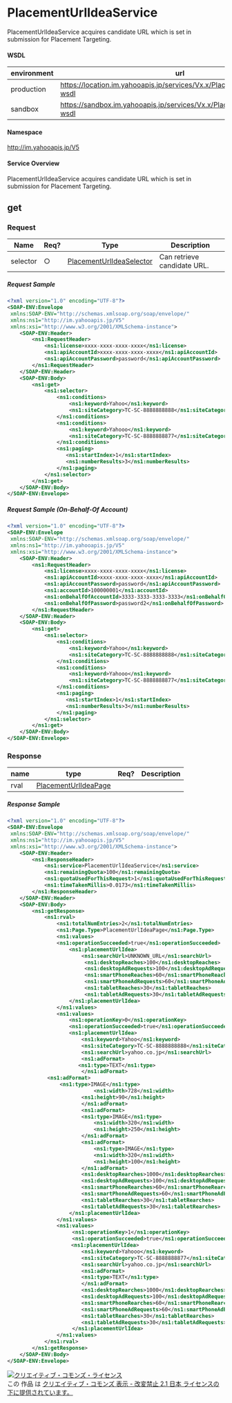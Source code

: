 # PlacementUrlIdeaService
PlacementUrlIdeaService acquires candidate URL which is set in submission for Placement Targeting. 
#### WSDL
| environment | url |
|---|---|
| production  | https://location.im.yahooapis.jp/services/Vx.x/PlacementUrlIdeaService?wsdl|
| sandbox  | https://sandbox.im.yahooapis.jp/services/Vx.x/PlacementUrlIdeaService?wsdl|
#### Namespace
http://im.yahooapis.jp/V5
#### Service Overview
PlacementUrlIdeaService acquires candidate URL which is set in submission for Placement Targeting.

## get
### Request

| Name | Req? | Type | Description | 
|---|---|---|---|
| selector | ○ | [PlacementUrlIdeaSelector](../data/PlacementUrlIdeaSelector.md) | Can retrieve candidate URL. | 

##### Request Sample
```xml
<?xml version="1.0" encoding="UTF-8"?>
<SOAP-ENV:Envelope
 xmlns:SOAP-ENV="http://schemas.xmlsoap.org/soap/envelope/"
 xmlns:ns1="http://im.yahooapis.jp/V5"
 xmlns:xsi="http://www.w3.org/2001/XMLSchema-instance">
    <SOAP-ENV:Header>
        <ns1:RequestHeader>
            <ns1:license>xxxx-xxxx-xxxx-xxxx</ns1:license>
            <ns1:apiAccountId>xxxx-xxxx-xxxx-xxxx</ns1:apiAccountId>
            <ns1:apiAccountPassword>password</ns1:apiAccountPassword>
        </ns1:RequestHeader>
    </SOAP-ENV:Header>
    <SOAP-ENV:Body>
        <ns1:get>
            <ns1:selector>
                <ns1:conditions>
                    <ns1:keyword>Yahoo</ns1:keyword>
                    <ns1:siteCategory>TC-SC-8888888888</ns1:siteCategory>
                </ns1:conditions> 
                <ns1:conditions>
                    <ns1:keyword>Yahooo</ns1:keyword>
                    <ns1:siteCategory>TC-SC-8888888877</ns1:siteCategory>
                </ns1:conditions> 
                <ns1:paging>
                   <ns1:startIndex>1</ns1:startIndex>
                   <ns1:numberResults>3</ns1:numberResults>
                </ns1:paging>
            </ns1:selector>
        </ns1:get>
    </SOAP-ENV:Body>
</SOAP-ENV:Envelope>
```

##### Request Sample (On-Behalf-Of Account) 
```xml
<?xml version="1.0" encoding="UTF-8"?>
<SOAP-ENV:Envelope
 xmlns:SOAP-ENV="http://schemas.xmlsoap.org/soap/envelope/"
 xmlns:ns1="http://im.yahooapis.jp/V5"
 xmlns:xsi="http://www.w3.org/2001/XMLSchema-instance">
    <SOAP-ENV:Header>
        <ns1:RequestHeader>
            <ns1:license>xxxx-xxxx-xxxx-xxxx</ns1:license>
            <ns1:apiAccountId>xxxx-xxxx-xxxx-xxxx</ns1:apiAccountId>
            <ns1:apiAccountPassword>password</ns1:apiAccountPassword>
            <ns1:accountId>100000001</ns1:accountId>
            <ns1:onBehalfOfAccountId>3333-3333-3333-3333</ns1:onBehalfOfAccountId>
            <ns1:onBehalfOfPassword>password2</ns1:onBehalfOfPassword>
        </ns1:RequestHeader>
    </SOAP-ENV:Header>
    <SOAP-ENV:Body>
        <ns1:get>
            <ns1:selector>
                <ns1:conditions>
                    <ns1:keyword>Yahoo</ns1:keyword>
                    <ns1:siteCategory>TC-SC-8888888888</ns1:siteCategory>
                </ns1:conditions> 
                <ns1:conditions>
                    <ns1:keyword>Yahooo</ns1:keyword>
                    <ns1:siteCategory>TC-SC-8888888877</ns1:siteCategory>
                </ns1:conditions> 
                <ns1:paging>
                   <ns1:startIndex>1</ns1:startIndex>
                   <ns1:numberResults>3</ns1:numberResults>
                </ns1:paging>
            </ns1:selector>
        </ns1:get>
    </SOAP-ENV:Body>
</SOAP-ENV:Envelope>
```

### Response
| name | type | Req? | Description | 
|---|---|---|---|
| rval | [PlacementUrlIdeaPage](../data/PlacementUrlIdeaPage.md) |  |  | 

##### Response Sample
```xml
<?xml version="1.0" encoding="UTF-8"?>
<SOAP-ENV:Envelope
 xmlns:SOAP-ENV="http://schemas.xmlsoap.org/soap/envelope/"
 xmlns:ns1="http://im.yahooapis.jp/V5"
 xmlns:xsi="http://www.w3.org/2001/XMLSchema-instance">
    <SOAP-ENV:Header>
        <ns1:ResponseHeader>
            <ns1:service>PlacementUrlIdeaService</ns1:service>
            <ns1:remainingQuota>100</ns1:remainingQuota>
            <ns1:quotaUsedForThisRequest>1</ns1:quotaUsedForThisRequest>
            <ns1:timeTakenMillis>0.0173</ns1:timeTakenMillis>
        </ns1:ResponseHeader>
    </SOAP-ENV:Header>
    <SOAP-ENV:Body>
        <ns1:getResponse>
            <ns1:rval>
                <ns1:totalNumEntries>2</ns1:totalNumEntries>
                <ns1:Page.Type>PlacementUrlIdeaPage</ns1:Page.Type>
                <ns1:values>
                <ns1:operationSucceeded>true</ns1:operationSucceeded>
                    <ns1:placementUrlIdea>
                        <ns1:searchUrl>UNKNOWN_URL</ns1:searchUrl>
                         <ns1:desktopReaches>100</ns1:desktopReaches>
                         <ns1:desktopAdRequests>100</ns1:desktopAdRequests>
                         <ns1:smartPhoneReaches>60</ns1:smartPhoneReaches>
                         <ns1:smartPhoneAdRequests>60</ns1:smartPhoneAdRequests>
                         <ns1:tabletReaches>30</ns1:tabletReaches>
                         <ns1:tabletAdRequests>30</ns1:tabletAdRequests>
                    </ns1:placementUrlIdea>
                </ns1:values>
                <ns1:values>
                    <ns1:operationKey>0</ns1:operationKey>
                    <ns1:operationSucceeded>true</ns1:operationSucceeded>
                    <ns1:placementUrlIdea>
                        <ns1:keyword>Yahoo</ns1:keyword>
                        <ns1:siteCategory>TC-SC-8888888888</ns1:siteCategory>
                        <ns1:searchUrl>yahoo.co.jp</ns1:searchUrl>
                        <ns1:adFormat>
　　　                  <ns1:type>TEXT</ns1:type>
                        </ns1:adFormat>
　　　　　　   <ns1:adFormat>
　　　　　　       <ns1:type>IMAGE</ns1:type>
                            <ns1:width>728</ns1:width>
                        <ns1:height>90</ns1:height>
                        </ns1:adFormat>
                        <ns1:adFormat>                        
                        <ns1:type>IMAGE</ns1:type>
                            <ns1:width>320</ns1:width>
                            <ns1:height>250</ns1:height>
                        </ns1:adFormat>                       
                        <ns1:adFormat>
                            <ns1:type>IMAGE</ns1:type>
                            <ns1:width>320</ns1:width>
                            <ns1:height>100</ns1:height>
                        </ns1:adFormat>
                        <ns1:desktopRearches>1000</ns1:desktopRearches>
                        <ns1:desktopAdRequests>100</ns1:desktopAdRequests>
                        <ns1:smartPhoneRearches>60</ns1:smartPhoneRearches>
                        <ns1:smartPhoneAdRequests>60</ns1:smartPhoneAdRequests>
                        <ns1:tabletRearches>30</ns1:tabletRearches>
                        <ns1:tabletAdRequests>30</ns1:tabletRearches>
                    </ns1:placementUrlIdea> 
                </ns1:values>
                <ns1:values>
                     <ns1:operationKey>1</ns1:operationKey>
                     <ns1:operationSucceeded>true</ns1:operationSucceeded>
                   　<ns1:placementUrlIdea>
                        <ns1:keyword>Yahooo</ns1:keyword>
                        <ns1:siteCategory>TC-SC-8888888877</ns1:siteCategory>
                        <ns1:searchUrl>yahoo.co.jp</ns1:searchUrl>
                        <ns1:adFormat>
                        <ns1:type>TEXT</ns1:type>
                        </ns1:adFormat>
                        <ns1:desktopRearches>1000</ns1:desktopRearches>
                        <ns1:desktopAdRequests>100</ns1:desktopAdRequests>
                        <ns1:smartPhoneRearches>60</ns1:smartPhoneRearches>
                        <ns1:smartPhoneAdRequests>60</ns1:smartPhoneAdRequests>
                        <ns1:tabletRearches>30</ns1:tabletRearches>
                        <ns1:tabletAdRequests>30</ns1:tabletAdRequests>
                     </ns1:placementUrlIdea> 
                </ns1:values>
            </ns1:rval>
        </ns1:getResponse>
    </SOAP-ENV:Body>
</SOAP-ENV:Envelope>
```
<a rel="license" href="http://creativecommons.org/licenses/by-nd/2.1/jp/"><img alt="クリエイティブ・コモンズ・ライセンス" style="border-width:0" src="https://i.creativecommons.org/l/by-nd/2.1/jp/88x31.png" /></a><br />この 作品 は <a rel="license" href="http://creativecommons.org/licenses/by-nd/2.1/jp/">クリエイティブ・コモンズ 表示 - 改変禁止 2.1 日本 ライセンスの下に提供されています。</a>
